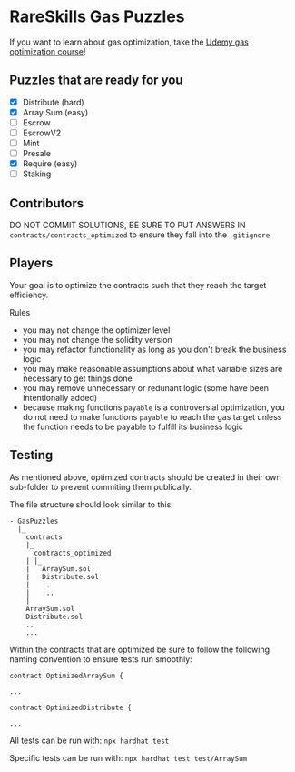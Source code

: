 # RareSkills Gas Puzzles 

If you want to learn about gas optimization, take the [Udemy gas optimization course](https://www.udemy.com/course/advanced-solidity-understanding-and-optimizing-gas-costs/?referralCode=C4684D6872713525E349)! 

## Puzzles that are ready for you
- [x] Distribute (hard)
- [x] Array Sum (easy)
- [ ] Escrow
- [ ] EscrowV2
- [ ] Mint
- [ ] Presale
- [x] Require (easy)
- [ ] Staking

## Contributors
DO NOT COMMIT SOLUTIONS, BE SURE TO PUT ANSWERS IN `contracts/contracts_optimized` to ensure they fall into the `.gitignore`

## Players
Your goal is to optimize the contracts such that they reach the target efficiency.

Rules
- you may not change the optimizer level
- you may not change the solidity version
- you may refactor functionality as long as you don't break the business logic
- you may make reasonable assumptions about what variable sizes are necessary to get things done
- you may remove unnecessary or redunant logic (some have been intentionally added)
- because making functions `payable` is a controversial optimization, you do not need to make functions `payable` to reach the gas target unless the function needs to be payable to fulfill its business logic


## Testing

As mentioned above, optimized contracts should be created in their own sub-folder
to prevent commiting them publically. 

The file structure should look similar to this:

```
- GasPuzzles
  |_
    contracts
    |_
      contracts_optimized
    | |_
    |   ArraySum.sol
    |   Distribute.sol
    |   ..
    |   ...
    |
    ArraySum.sol
    Distribute.sol
    ..
    ...
```

Within the contracts that are optimized be sure to follow the following naming 
convention to ensure tests run smoothly:

```
contract OptimizedArraySum {

...

contract OptimizedDistribute {

...
```

All tests can be run with: `npx hardhat test`

Specific tests can be run with: `npx hardhat test test/ArraySum`
